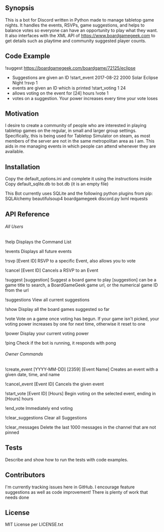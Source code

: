 ## Synopsis

This is a bot for Discord written in Python made to manage tabletop game nights. It handles the events, RSVPs, game suggestions, and helps to balance votes so everyone can have an opportunity to play what they want. It also interfaces with the XML API of https://www.boardgamegeek.com to get details such as playtime and community suggested player counts.

## Code Example

!suggest https://boardgamegeek.com/boardgame/72125/eclipse
- Suggestions are given an ID
!start_event 2017-08-22 2000 Solar Eclipse Night
!rsvp 1
- events are given an ID which is printed
!start_voting 1 24
- allows voting on the event for [24] hours
!vote 1
- votes on a suggestion. Your power increases every time your vote loses

## Motivation

I desire to create a community of people who are interested in playing tabletop games on the regular, in small and larger group settings. Specifically, this is being used for Tabletop Simulator on steam, as most members of the server are not in the same metropolitan area as I am. This aids in me managing events in which people can attend whenever they are available.

## Installation

Copy the default_options.ini and complete it using the instructions inside
Copy default_sqlite.db to bot.db (it is an empty file)

This Bot currently uses SQLite and the following python plugins from pip:
SQLAlchemy
beautifulsoup4
boardgamegeek
discord.py
lxml
requests

## API Reference
###### All Users
!help
Displays the Command List

!events
Displays all future events

!rsvp [Event ID]
RSVP to a specific Event, also allows you to vote

!cancel [Event ID]
Cancels a RSVP to an Event

!suggest [suggestion]
Suggest a board game to play
[suggestion] can be a game title to search, a BoardGameGeek game url, or the numerical game ID from the url

!suggestions
View all current suggestions

!show
Display all the board games suggested so far

!vote
Vote on a game once voting has begun. If your game isn't picked, your voting power increases by one for next time, otherwise it reset to one

!power
Display your current voting power

!ping
Check if the bot is running, it responds with pong

###### Owner Commands
!create_event [YYYY-MM-DD] [2359] [Event Name]
Creates an event with a given date, time, and name

!cancel_event [Event ID]
Cancels the given event

!start_vote [Event ID] [Hours]
Begin voting on the selected event, ending in [Hours] hours

!end_vote
Immediately end voting

!clear_suggestions
Clear all Suggestions

!clear_messages
Delete the last 1000 messages in the channel that are not pinned
## Tests

Describe and show how to run the tests with code examples.

## Contributors

I'm currently tracking issues here in GitHub. I encourage feature suggestions as well as code improvement! There is plenty of work that needs done

## License

MIT License per LICENSE.txt